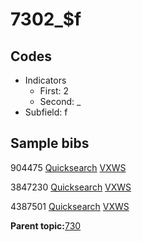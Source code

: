 # 7302\_$f

## Codes

-   Indicators
    -   First: 2
    -   Second: \_
-   Subfield: f

## Sample bibs

904475 [Quicksearch](https://search.library.yale.edu/catalog/904475) [VXWS](http://prodorbis.library.yale.edu:7014/vxws/GetHoldingsService?bibId=904475)

3847230 [Quicksearch](https://search.library.yale.edu/catalog/3847230) [VXWS](http://prodorbis.library.yale.edu:7014/vxws/GetHoldingsService?bibId=3847230)

4387501 [Quicksearch](https://search.library.yale.edu/catalog/4387501) [VXWS](http://prodorbis.library.yale.edu:7014/vxws/GetHoldingsService?bibId=4387501)

**Parent topic:**[730](../../tags/730/730.md)

